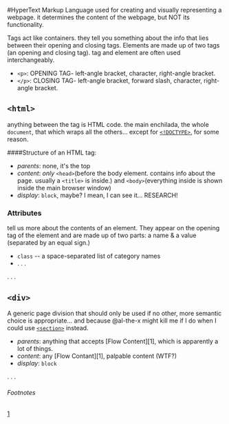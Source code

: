 #HyperText Markup Language
used for creating and visually representing a webpage. it determines the content of the webpage, but NOT its functionality.

Tags act like containers. they tell you something about the info that lies between their opening and closing tags. Elements are made up of two tags (an opening and closing tag). tag and element are often used interchangeably.
- `<p>`: OPENING TAG- left-angle bracket, character, right-angle bracket.
- `</p>`: CLOSING TAG- left-angle bracket, forward slash, character, right-angle bracket.

## `<html>`
anything between the tag is HTML code. the main enchilada, the whole `document`, that which wraps all the others... except for [`<!DOCTYPE>`](#doctype), for some reason.

####Structure of an HTML tag:
* _parents_: none, it's the top
* _content_: _only_ `<head>`(before the body element. contains info about the page. usually a `<title>` is inside.) and `<body>`(everything inside is shown inside the main browser window)
* _display_: `block`, maybe? I mean, I can see it... RESEARCH!


### Attributes
tell us more about the contents of an element. They appear on the opening tag of the element and are made up of two parts: a name & a value (separated by an equal sign.)

* `class` -- a space-separated list of category names
* . . .

. . .

## `<div>`

A generic page division that should only be used if no other, more semantic choice is appropriate... and because @al-the-x might kill me if I do when I could use [`<section>`](#section) instead.

* _parents_: anything that accepts [Flow Content][1], which is apparently a lot of things.
* _content_: any [Flow Contant][1], palpable content (WTF?)
* _display_: `block`

. . .

###### Footnotes

[1](https://developer.mozilla.org/en-US/docs/Web/Guide/HTML/Content_categories#Flow_content)
